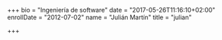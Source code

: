 +++
bio = "Ingeniería de software"
date = "2017-05-26T11:16:10+02:00"
enrollDate = "2012-07-02"
name = "Julián Martín"
title = "julian"

+++

